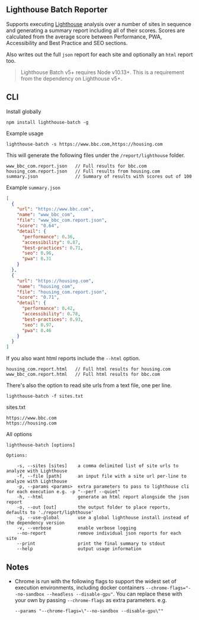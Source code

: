 ## Lighthouse Batch Reporter

Supports executing
[Lighthouse](https://developers.google.com/web/tools/lighthouse) analysis over a
number of sites in sequence and generating a summary report including all of
their scores. Scores are calculated from the average score between Performance,
PWA, Accessibility and Best Practice and SEO sections.

Also writes out the full `json` report for each site and optionally an `html`
report too.


> Lighthouse Batch v5+ requires Node v10.13+. This is a requirement
> from the dependency on Lighthouse v5+.

## CLI

Install globally

    npm install lighthouse-batch -g

Example usage

    lighthouse-batch -s https://www.bbc.com,https://housing.com

This will generate the following files under the `/report/lighthouse` folder.

    www_bbc_com.report.json   // Full results for bbc.com
    housing_com.report.json   // Full results from housing.com
    summary.json              // Summary of results with scores out of 100

Example `summary.json`

```json
[
  {
    "url": "https://www.bbc.com",
    "name": "www_bbc_com",
    "file": "www_bbc_com.report.json",
    "score": "0.64",
    "detail": {
      "performance": 0.36,
      "accessibility": 0.87,
      "best-practices": 0.71,
      "seo": 0.96,
      "pwa": 0.31
    }
  },
  {
    "url": "https://housing.com",
    "name": "housing_com",
    "file": "housing_com.report.json",
    "score": "0.71",
    "detail": {
      "performance": 0.42,
      "accessibility": 0.78,
      "best-practices": 0.93,
      "seo": 0.97,
      "pwa": 0.46
    }
  }
]
```

If you also want html reports include the `--html` option.

    housing_com.report.html   // Full html results for housing.com
    www_bbc_com.report.html   // Full html results for bbc.com

There's also the option to read site urls from a text file, one per line.

    lighthouse-batch -f sites.txt

sites.txt

```text
https://www.bbc.com
https://housing.com
```

All options

    lighthouse-batch [options]

    Options:

        -s, --sites [sites]    a comma delimited list of site urls to analyze with Lighthouse
        -f, --file [path]      an input file with a site url per-line to analyze with Lighthouse
        -p, --params <params>  extra parameters to pass to lighthouse cli for each execution e.g. -p "--perf --quiet"
        -h, --html             generate an html report alongside the json report
        -o, --out [out]        the output folder to place reports, defaults to './report/lighthouse'
        -g, --use-global       use a global lighthouse install instead of the dependency version
        -v, --verbose          enable verbose logging
        --no-report            remove individual json reports for each site
        --print                print the final summary to stdout
        --help                 output usage information

## Notes

- Chrome is run with the following flags to support the widest set of execution
  environments, including docker containers
  `--chrome-flags="--no-sandbox --headless --disable-gpu"`. You can replace
  these with your own by passing `--chrome-flags` as extra parameters. e.g.

  `--params "--chrome-flags=\"--no-sandbox --disable-gpu\""`
